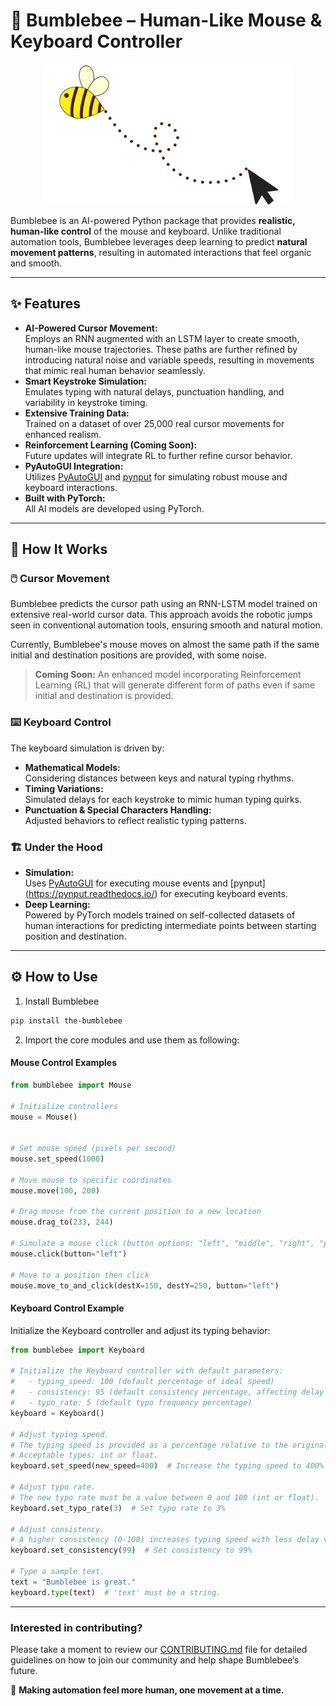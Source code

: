 # 🐝 Bumblebee – Human-Like Mouse & Keyboard Controller

<div align="center">
  <img src="https://github.com/socioy/bumblebee/blob/master/data/logo.png" alt="Bumblebee Logo" width="400" style="border-radius: 10px;">
</div>

Bumblebee is an AI-powered Python package that provides **realistic, human-like control** of the mouse and keyboard. Unlike traditional automation tools, Bumblebee leverages deep learning to predict **natural movement patterns**, resulting in automated interactions that feel organic and smooth.

---

## ✨ Features

- **AI-Powered Cursor Movement:**  
  Employs an RNN augmented with an LSTM layer to create smooth, human-like mouse trajectories. These paths are further refined by introducing natural noise and variable speeds, resulting in movements that mimic real human behavior seamlessly.
- **Smart Keystroke Simulation:**  
  Emulates typing with natural delays, punctuation handling, and variability in keystroke timing.
- **Extensive Training Data:**  
  Trained on a dataset of over 25,000 real cursor movements for enhanced realism.
- **Reinforcement Learning (Coming Soon):**  
  Future updates will integrate RL to further refine cursor behavior.
- **PyAutoGUI Integration:**  
  Utilizes [PyAutoGUI](https://pyautogui.readthedocs.io/) and [pynput](https://pynput.readthedocs.io/) for simulating robust mouse and keyboard interactions.
- **Built with PyTorch:**  
  All AI models are developed using PyTorch.

---

## 🚀 How It Works

### 🖱️ Cursor Movement

Bumblebee predicts the cursor path using an RNN-LSTM model trained on extensive real-world cursor data. This approach avoids the robotic jumps seen in conventional automation tools, ensuring smooth and natural motion.

Currently, Bumblebee's mouse moves on almost the same path if the same initial and destination positions are provided, with some noise.

> **Coming Soon:**  An enhanced model incorporating Reinforcement Learning (RL) that will generate different form of paths even if same initial and destination is provided.

### ⌨️ Keyboard Control

The keyboard simulation is driven by:
- **Mathematical Models:**  
  Considering distances between keys and natural typing rhythms.
- **Timing Variations:**  
  Simulated delays for each keystroke to mimic human typing quirks.
- **Punctuation & Special Characters Handling:**  
  Adjusted behaviors to reflect realistic typing patterns.

### 🏗️ Under the Hood

- **Simulation:**  
  Uses [PyAutoGUI](https://pyautogui.readthedocs.io/) for executing mouse events and [pynput] (https://pynput.readthedocs.io/) for executing keyboard events.
- **Deep Learning:**  
  Powered by PyTorch models trained on self-collected datasets of human interactions for predicting intermediate points between starting position and destination.

---

## ⚙️ How to Use

1. Install Bumblebee

```bash
pip install the-bumblebee
```
2. Import the core modules and use them as following:

#### Mouse Control Examples

```python
from bumblebee import Mouse

# Initialize controllers
mouse = Mouse()


# Set mouse speed (pixels per second)
mouse.set_speed(1000)

# Move mouse to specific coordinates
mouse.move(100, 200)

# Drag mouse from the current position to a new location
mouse.drag_to(233, 244)

# Simulate a mouse click (button options: "left", "middle", "right", "primary", "secondary")
mouse.click(button="left")

# Move to a position then click
mouse.move_to_and_click(destX=150, destY=250, button="left")
```

#### Keyboard Control Example

Initialize the Keyboard controller and adjust its typing behavior:

```python
from bumblebee import Keyboard

# Initialize the Keyboard controller with default parameters:
#   - typing_speed: 100 (default percentage of ideal speed)
#   - consistency: 95 (default consistency percentage, affecting delay variability)
#   - typo_rate: 5 (default typo frequency percentage)
keyboard = Keyboard()

# Adjust typing speed.
# The typing speed is provided as a percentage relative to the original Bumblebee typing speed.
# Acceptable types: int or float.
keyboard.set_speed(new_speed=400)  # Increase the typing speed to 400%

# Adjust typo rate.
# The new typo rate must be a value between 0 and 100 (int or float).
keyboard.set_typo_rate(3)  # Set typo rate to 3%

# Adjust consistency.
# A higher consistency (0-100) increases typing speed with less delay variability.
keyboard.set_consistency(99)  # Set consistency to 99%

# Type a sample text.
text = "Bumblebee is great."
keyboard.type(text)  # 'text' must be a string.
```

---

### Interested in contributing? 
Please take a moment to review our [CONTRIBUTING.md](https://github.com/socioy/bumblebee/blob/master/CONTRIBUTING.md) file for detailed guidelines on how to join our community and help shape Bumblebee’s future.

🐝 **Making automation feel more human, one movement at a time.**

